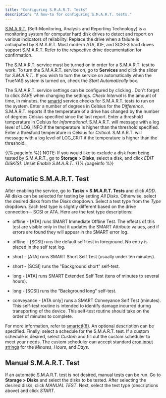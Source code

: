 ```yaml
---
title: "Configuring S.M.A.R.T. Tests"
description: "A how-to for configuring S.M.A.R.T. tests."
---
```


<a href="https://en.wikipedia.org/wiki/S.M.A.R.T.">S.M.A.R.T.</a> (Self-Monitoring, Analysis and Reporting Technology) is a monitoring system for computer hard disk drives to detect and report on various indicators of reliability. Replace the drive when a failure is anticipated by S.M.A.R.T. Most modern ATA, IDE, and SCSI-3 hard drives support S.M.A.R.T. Refer to the respective drive documentation for confirmation.

The S.M.A.R.T. service must be turned on in order for a S.M.A.R.T. test to work. To turn the S.M.A.R.T. service on, go to **Services** and click the slider for *S.M.A.R.T.*. If you wish to turn the service on automatically when the TrueNAS system is turned on, check the *Start Automatically* box. 

The S.M.A.R.T. service settings can be configured by clicking <i class="fas fa-pen" aria-hidden="true" title="Pen"></i>. Don't forget to click *SAVE* when changing the settings. *Check Interval* is the amount of time, in minutes, the <a href="https://www.freebsd.org/cgi/man.cgi?query=smartd&manpath=FreeBSD+11.1-RELEASE+and+Ports">smartd</a> service checks for S.M.A.R.T. tests to run on the system. Enter a number of degrees in Celsius for the *Difference*. S.M.A.R.T. reports if the temperature of a drive has changed by the number of degrees Celsius specified since the last report. Enter a threshold temperature in Celsius for *Informational*. S.M.A.R.T. will message with a log level of LOG_INFO if the temperature is higher than the threshold specified. Enter a threshold temperature in Celsius for *Critical*. S.M.A.R.T. will message with a log level of LOG_CRIT if the temperature is higher than the threshold.

{{% pageinfo %}}
NOTE: If you would like to exclude a disk from being tested by S.M.A.R.T., go to **Storage > Disks**, select a disk, and click *EDIT DISK(S)*.
Unset *Enable S.M.A.R.T.*.
{{% /pageinfo %}}

## Automatic S.M.A.R.T. Test

After enabling the service, go to **Tasks > S.M.A.R.T. Tests** and click *ADD*. All disks can be selected for testing by setting *All Disks*. Otherwise, select the desired disks from the *Disks* dropdown. Select a test type from the *Type* dropdown. Each test type is slightly different based on the drive connection-- SCSI or ATA. Here are the test type descriptions: 

* offline - [ATA] runs SMART Immediate Offline Test. The effects of this test
  are visible only in that it updates the SMART Attribute values, and if errors
  are found they will appear in the SMART error log.

* offline - [SCSI] runs the default self test in foreground. No entry is placed
  in the self test log.

* short - [ATA] runs SMART Short Self Test (usually under ten minutes).

* short - [SCSI] runs the "Background short" self-test.

* long - [ATA] runs SMART Extended Self Test (tens of minutes to several hours).

* long - [SCSI] runs the "Background long" self-test.

* conveyance - [ATA only] runs a SMART Conveyance Self Test (minutes). This
  self-test routine is intended to identify damage incurred during transporting
  of the device. This self-test routine should take on the order of minutes to
  complete.

For more information, refer to <a href="https://www.smartmontools.org/browser/trunk/smartmontools/smartctl.8.in">smartctl(8)</a>. An optional description can be specified. Finally, select a schedule for the S.M.A.R.T. test. If a custom schedule is desired, select *Custom* and fill out the custom scheduler to meet your needs. The custom scheduler can accept standard [cron input strings](https://www.freebsd.org/cgi/man.cgi?query=crontab&sektion=5) for the *Minutes*, *Hours*, and *Days*.

## Manual S.M.A.R.T. Test

If an automatic S.M.A.R.T. test is not desired, manual tests can be run. Go to **Storage > Disks** and select the disks to be tested. After selecting the desired disks, click *MANUAL TEST*. Next, select the test type (descriptions above) and click *START*. 
